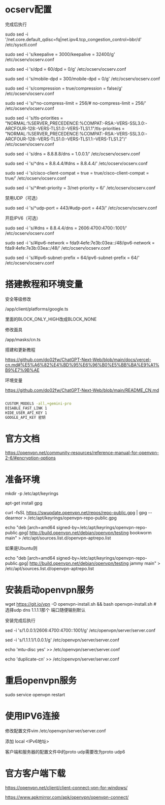 # ocserv配置

完成后执行

sudo sed -i '/net.core.default_qdisc=fq\|net.ipv4.tcp_congestion_control=bbr/d' /etc/sysctl.conf

sudo sed -i 's/keepalive = 3000/keepalive = 32400/g' /etc/ocserv/ocserv.conf

sudo sed -i 's/dpd = 60/dpd = 0/g' /etc/ocserv/ocserv.conf

sudo sed -i 's/mobile-dpd = 300/mobile-dpd = 0/g' /etc/ocserv/ocserv.conf

sudo sed -i 's/compression = true/compression = false/g' /etc/ocserv/ocserv.conf

sudo sed -i 's/^no-compress-limit = 256/# no-compress-limit = 256/' /etc/ocserv/ocserv.conf

sudo sed -i 's/tls-priorities = "NORMAL:%SERVER_PRECEDENCE:%COMPAT:-RSA:-VERS-SSL3.0:-ARCFOUR-128:-VERS-TLS1.0:-VERS-TLS1.1"/tls-priorities = "NORMAL:%SERVER_PRECEDENCE:%COMPAT:-RSA:-VERS-SSL3.0:-ARCFOUR-128:-VERS-TLS1.0:-VERS-TLS1.1:-VERS-TLS1.2"/' /etc/ocserv/ocserv.conf

sudo sed -i 's/dns = 8.8.8.8/dns = 1.0.0.1/' /etc/ocserv/ocserv.conf

sudo sed -i 's/^dns = 8.8.4.4/#dns = 8.8.4.4/' /etc/ocserv/ocserv.conf

sudo sed -i 's/cisco-client-compat = true = true/cisco-client-compat = true/' /etc/ocserv/ocserv.conf

sudo sed -i 's/^#net-priority = 3/net-priority = 6/' /etc/ocserv/ocserv.conf

禁用UDP（可选）

sudo sed -i 's/^udp-port = 443/#udp-port = 443/' /etc/ocserv/ocserv.conf

开启IPV6（可选）

sudo sed -i 's/#dns = 8.8.4.4/dns = 2606:4700:4700::1001/' /etc/ocserv/ocserv.conf

sudo sed -i 's/#ipv6-network = fda9:4efe:7e3b:03ea::\/48/ipv6-network = fda9:4efe:7e3b:03ea::\/48/' /etc/ocserv/ocserv.conf

sudo sed -i 's/#ipv6-subnet-prefix = 64/ipv6-subnet-prefix = 64/' /etc/ocserv/ocserv.conf


# 搭建教程和环境变量

安全等级修改

/app/client/platforms/google.ts

里面的BLOCK_ONLY_HIGH改成BLOCK_NONE

修改面具

/app/masks/cn.ts

搭建和更新教程

https://github.com/do02fw/ChatGPT-Next-Web/blob/main/docs/vercel-cn.md#%E5%A6%82%E4%BD%95%E6%96%B0%E5%BB%BA%E9%A1%B9%E7%9B%AE

环境变量 

https://github.com/do02fw/ChatGPT-Next-Web/blob/main/README_CN.md

```bash

CUSTOM_MODELS -all,+gemini-pro
DISABLE_FAST_LINK 1
HIDE_USER_API_KEY 1
GOOGLE_API_KEY 密钥

```

# 官方文档

https://openvpn.net/community-resources/reference-manual-for-openvpn-2-6/#encryption-options

# 准备环境

mkdir -p /etc/apt/keyrings

apt-get install gpg

curl -fsSL https://swupdate.openvpn.net/repos/repo-public.gpg | gpg --dearmor > /etc/apt/keyrings/openvpn-repo-public.gpg

echo "deb [arch=amd64 signed-by=/etc/apt/keyrings/openvpn-repo-public.gpg] http://build.openvpn.net/debian/openvpn/testing bookworm main" > /etc/apt/sources.list.d/openvpn-aptrepo.list

如果是Ubuntu则

echo "deb [arch=amd64 signed-by=/etc/apt/keyrings/openvpn-repo-public.gpg] http://build.openvpn.net/debian/openvpn/testing jammy main" > /etc/apt/sources.list.d/openvpn-aptrepo.list

# 安装启动openvpn服务

wget https://git.io/vpn -O openvpn-install.sh && bash openvpn-install.sh
             \# 选择udp dns 1.1.1.1那个 端口随便输别默认

安装完成后执行

sed -i 's/1.0.0.1/2606:4700:4700::1001/g' /etc/openvpn/server/server.conf

sed -i 's/1.1.1.1/1.0.0.1/g' /etc/openvpn/server/server.conf

echo 'mtu-disc yes' >> /etc/openvpn/server/server.conf

echo 'duplicate-cn' >> /etc/openvpn/server/server.conf

# 重启openvpn服务

sudo service openvpn restart


# 使用IPV6连接

修改配置文件vim /etc/openvpn/server/server.conf

添加
local <IPv6地址>

客户端和服务器的配置文件中的proto udp需要改为proto udp6

# 官方客户端下载

https://openvpn.net/client/client-connect-vpn-for-windows/

https://www.apkmirror.com/apk/openvpn/openvpn-connect/
